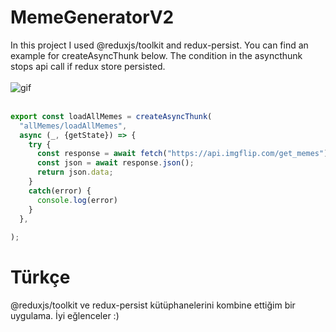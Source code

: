 # MemeGeneratorV2
In this project I used @reduxjs/toolkit and redux-persist.
You can find an example for createAsyncThunk below. The condition in the asyncthunk stops api call if redux store persisted.
<br />
<br />
![ gif](gif.gif) 
<br />
<br />
```js
export const loadAllMemes = createAsyncThunk(
  "allMemes/loadAllMemes",
  async (_, {getState}) => {
    try {
      const response = await fetch("https://api.imgflip.com/get_memes");
      const json = await response.json();
      return json.data;
    }
    catch(error) {
      console.log(error)
    }
  },
  
);
```
# Türkçe 
@reduxjs/toolkit ve redux-persist kütüphanelerini kombine ettiğim bir uygulama. İyi eğlenceler :)
